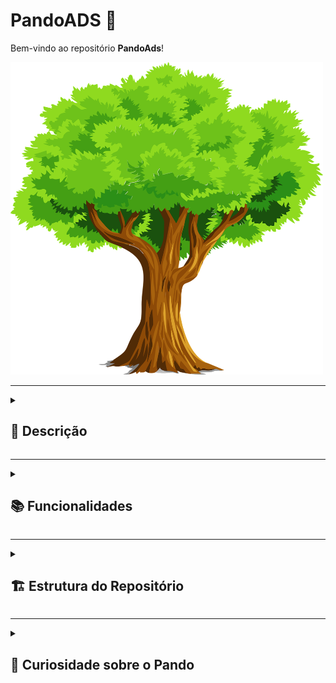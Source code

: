 # PandoADS 🌳

Bem-vindo ao repositório **PandoAds**!

<img src="./images/tree-2027899_1280.webp" style="width:500px; height:500px"/>

---
<details>

<summary><h2> 📜 Descrição</h2></summary>

Este repositório contém apontamentos, resenhas de livros e trabalhos realizados durante o curso de **Tecnólogo em Análise e Desenvolvimento de Sistemas (ADS)**, pela [Universidade Católica de Brasília](https://ucb.catolica.edu.br/). Assim como a árvore Pando, que cresce e se renova, espero que este repositório se expanda ao longo do tempo, refletindo meu conhecimento e aprendizado.
</details>

---
<details>
<summary>
     <h2>📚 Funcionalidades</h2>
</summary>

- **Apontamentos**: Notas detalhadas sobre as aulas e tópicos estudados.
- **Ponderações**: Reflexões sobre o aprendizado e sua aplicação prática.
- **Trabalhos**: Projetos e exercícios práticos desenvolvidos ao longo do curso.
</details>

---
<details>

<summary><h2> 🏗️ Estrutura do Repositório </h2></summary> 

### 📂 /TrilhaAds

<details>
 <summary>

 #### 📁 /Periodo_1

</summary> 

- **Engenharia de Software e Requisitos**
  - Unidade 1
    - Introdução à Engenharia de Software
      - [Resumo da Aula](https://github.com/SamuelRocha91/PandoAds/blob/main/TrilhaADS/Periodo_1/Engenharia_de_software_e_requisitos/Unidade_1/Aula_01-Introducao_a_engenharia_de_software/README_resumo..md)
      - [Questionário](https://github.com/SamuelRocha91/PandoAds/blob/main/TrilhaADS/Periodo_1/Engenharia_de_software_e_requisitos/Unidade_1/Aula_01-Introducao_a_engenharia_de_software/README_questoes.md)
    - Introdução a Requisitos de Software
      - [Resumo da Aula](https://github.com/SamuelRocha91/PandoAds/blob/main/TrilhaADS/Periodo_1/Engenharia_de_software_e_requisitos/Unidade_1/Aula_02-Introducao_a_requisitos_de_software/README_resumo..md)
      - [Questionário](https://github.com/SamuelRocha91/PandoAds/blob/main/TrilhaADS/Periodo_1/Engenharia_de_software_e_requisitos/Unidade_1/Aula_02-Introducao_a_requisitos_de_software/README_questoes.md)
    - Engenharia de Requisitos de Software
      - [Resumo da Aula](https://github.com/SamuelRocha91/PandoAds/blob/main/TrilhaADS/Periodo_1/Engenharia_de_software_e_requisitos/Unidade_1/Aula_03-Engenharia_de_requisitos_de_software/README_resumo..md)
      - [Questionário](https://github.com/SamuelRocha91/PandoAds/blob/main/TrilhaADS/Periodo_1/Engenharia_de_software_e_requisitos/Unidade_1/Aula_03-Engenharia_de_requisitos_de_software/README_questoes.md)
  - Unidade 2
    - Modelos de ciclo de vida e de processos de software
      - [Resumo da Aula](https://github.com/SamuelRocha91/PandoAds/blob/main/TrilhaADS/Periodo_1/Engenharia_de_software_e_requisitos/Unidade_2/Aula_01-Modelo_de_ciclo_de_vida_e_de_processos/README_resumo..md)
      - [Questionário](https://github.com/SamuelRocha91/PandoAds/blob/main/TrilhaADS/Periodo_1/Engenharia_de_software_e_requisitos/Unidade_2/Aula_01-Modelo_de_ciclo_de_vida_e_de_processos/README_questoes.md)
    - Análise de requisitos de software
      - [Resumo da Aula](https://github.com/SamuelRocha91/PandoAds/blob/main/TrilhaADS/Periodo_1/Engenharia_de_software_e_requisitos/Unidade_2/Aula_02-Analise_de_requisito_de_software/README_resumo..md)
      - [Questionário](https://github.com/SamuelRocha91/PandoAds/blob/main/TrilhaADS/Periodo_1/Engenharia_de_software_e_requisitos/Unidade_2/Aula_02-Analise_de_requisito_de_software/README_questoes.md)
    - Modelagem de requisitos de software
      - [Resumo da Aula](https://github.com/SamuelRocha91/PandoAds/blob/main/TrilhaADS/Periodo_1/Engenharia_de_software_e_requisitos/Unidade_2/Aula_03-Modelagem_de_requisitos/README_resumo..md)
      - [Questionário](https://github.com/SamuelRocha91/PandoAds/blob/main/TrilhaADS/Periodo_1/Engenharia_de_software_e_requisitos/Unidade_2/Aula_03-Modelagem_de_requisitos/README_questoes.md)
  - Unidade 3
    - Metodologias ágeis
      - [Resumo da Aula](https://github.com/SamuelRocha91/PandoAds/blob/main/TrilhaADS/Periodo_1/Engenharia_de_software_e_requisitos/Unidade_3/Aula_01-Metodologias_ageis/README_resumo..md)
      - [Questionário](https://github.com/SamuelRocha91/PandoAds/blob/main/TrilhaADS/Periodo_1/Engenharia_de_software_e_requisitos/Unidade_3/Aula_01-Metodologias_ageis/README_questoes.md)
    - Validação de requisitos de software
      - [Resumo da Aula](https://github.com/SamuelRocha91/PandoAds/blob/main/TrilhaADS/Periodo_1/Engenharia_de_software_e_requisitos/Unidade_3/Aula_02-Validacao_de_requisitos_de_software/README_resumo..md)
      - [Questionário](https://github.com/SamuelRocha91/PandoAds/blob/main/TrilhaADS/Periodo_1/Engenharia_de_software_e_requisitos/Unidade_3/Aula_02-Validacao_de_requisitos_de_software/README_questoes.md)
    - Gerenciamento de requisitos de software
      - [Resumo da Aula](https://github.com/SamuelRocha91/PandoAds/blob/main/TrilhaADS/Periodo_1/Engenharia_de_software_e_requisitos/Unidade_3/Aula_03-Gerenciamento_de_requsitos_de_software/README_resumo..md)
      - [Questionário](https://github.com/SamuelRocha91/PandoAds/blob/main/TrilhaADS/Periodo_1/Engenharia_de_software_e_requisitos/Unidade_3/Aula_03-Gerenciamento_de_requsitos_de_software/README_questoes.md)
    - Atividade avaliativa: Fichamento de texto sobre engenharia de requisitos
      - [Trabalho](https://github.com/SamuelRocha91/PandoAds/blob/main/TrilhaADS/Periodo_1/Engenharia_de_software_e_requisitos/Unidade_3/README_trabalho.md)
  - Unidade 4
    - Atividades e processos desenvolvimento de software
      - [Resumo da Aula](https://github.com/SamuelRocha91/PandoAds/blob/main/TrilhaADS/Periodo_1/Engenharia_de_software_e_requisitos/Unidade_4/Aula_01-Desenvolvimento_de_software/README_resumo..md)
      - [Questionário](https://github.com/SamuelRocha91/PandoAds/blob/main/TrilhaADS/Periodo_1/Engenharia_de_software_e_requisitos/Unidade_4/Aula_01-Desenvolvimento_de_software/README_questoes.md)
    - Rastreabilidade de requisistos de software
      - [Resumo da Aula](https://github.com/SamuelRocha91/PandoAds/blob/main/TrilhaADS/Periodo_1/Engenharia_de_software_e_requisitos/Unidade_4/Aula_02-Rastreabilidade_de_requisitos/README_resumo..md)
      - [Questionário](https://github.com/SamuelRocha91/PandoAds/blob/main/TrilhaADS/Periodo_1/Engenharia_de_software_e_requisitos/Unidade_4/Aula_02-Rastreabilidade_de_requisitos/README_questoes.md)
    - Ferramentas CASE
      - [Resumo da Aula](https://github.com/SamuelRocha91/PandoAds/blob/main/TrilhaADS/Periodo_1/Engenharia_de_software_e_requisitos/Unidade_4/Aula_03-Ferramentas_CASE/README_resumo..md)
      - [Questionário](https://github.com/SamuelRocha91/PandoAds/blob/main/TrilhaADS/Periodo_1/Engenharia_de_software_e_requisitos/Unidade_4/Aula_03-Ferramentas_CASE/README_questoes.md)

- **Planejamento Estratégico**
  - Unidade 1
    - Conceitos Básicos de Gestão Estratégica
      - [Resumo da Aula](https://github.com/SamuelRocha91/PandoAds/blob/main/TrilhaADS/Periodo_1/Planejamento_estrategico/Unidade_1/Aula_01-Conceitos_basicos_de_gestao_estrategica/README_resumo..md)
      - [Questionário](https://github.com/SamuelRocha91/PandoAds/blob/main/TrilhaADS/Periodo_1/Planejamento_estrategico/Unidade_1/Aula_01-Conceitos_basicos_de_gestao_estrategica/README_questoes.md)
  - Unidade 2
    - Estabelecendo o plano estratégico
      - [Resumo da Aula](https://github.com/SamuelRocha91/PandoAds/blob/main/TrilhaADS/Periodo_1/Planejamento_estrategico/Unidade_2/Aula_01-Estabelecendo_o_plano_estratégico/README_resumo..md)
      - [Questionário](https://github.com/SamuelRocha91/PandoAds/blob/main/TrilhaADS/Periodo_1/Planejamento_estrategico/Unidade_2/Aula_01-Estabelecendo_o_plano_estratégico/README_questoes.md)
  - Unidade 3
    - Estratégia e escopo corporativo
      - [Resumo da Aula](https://github.com/SamuelRocha91/PandoAds/blob/main/TrilhaADS/Periodo_1/Planejamento_estrategico/Unidade_3/Aula_01-Estrategias_e_escopo_corporativo/README_resumo..md)
      - [Questionário](https://github.com/SamuelRocha91/PandoAds/blob/main/TrilhaADS/Periodo_1/Planejamento_estrategico/Unidade_3/Aula_01-Estrategias_e_escopo_corporativo/README_questoes.md)
    - Avaliação da Unidade 3 - Análise estratégica da Natura
      - [Projeto](https://github.com/SamuelRocha91/PandoAds/blob/main/TrilhaADS/Periodo_1/Planejamento_estrategico/Unidade_3/README_trabalho.md)
  - Unidade 4
    - Mensuração da estratégia e inteligência competitiva
      - [Resumo da Aula](https://github.com/SamuelRocha91/PandoAds/blob/main/TrilhaADS/Periodo_1/Planejamento_estrategico/Unidade_4/Aula_01-Mapeando_e_inteligencia_competitiva/README_resumo..md)
      - [Questionário](https://github.com/SamuelRocha91/PandoAds/blob/main/TrilhaADS/Periodo_1/Planejamento_estrategico/Unidade_4/Aula_01-Mapeando_e_inteligencia_competitiva/README_questoes.md)

- **Gestão de TI e Interação Humano-Computador**
  - Unidade 1
    - Conceitos e Fundamentos de Serviços de TI
      - [Resumo da Aula](https://github.com/SamuelRocha91/PandoAds/blob/main/TrilhaADS/Periodo_1/Gestao_de_ti_e_interacao_humano_computador/Unidade_1/Aula_01-Conceitos_e_fundamentos_de_servicos_de_ti/README_resumo..md)
      - [Questionário](https://github.com/SamuelRocha91/PandoAds/blob/main/TrilhaADS/Periodo_1/Gestao_de_ti_e_interacao_humano_computador/Unidade_1/Aula_01-Conceitos_e_fundamentos_de_servicos_de_ti/README_questoes.md)
    - Gestão de projetos e processos
      - [Resumo da Aula](https://github.com/SamuelRocha91/PandoAds/blob/main/TrilhaADS/Periodo_1/Gestao_de_ti_e_interacao_humano_computador/Unidade_1/Aula_02-Gestao_de_projetos_e_processos/README_resumo..md)
      - [Questionário](https://github.com/SamuelRocha91/PandoAds/blob/main/TrilhaADS/Periodo_1/Gestao_de_ti_e_interacao_humano_computador/Unidade_1/Aula_02-Gestao_de_projetos_e_processos/README_resumo..md)
  - Unidade 2
    - Melhores práticas de gerenciamento de serviços de TI
      - [Resumo da Aula](https://github.com/SamuelRocha91/PandoAds/blob/main/TrilhaADS/Periodo_1/Gestao_de_ti_e_interacao_humano_computador/Unidade_2/Aula_01-Melhores_praticas_gerenciamento_servicos_ti/README_resumo..md)
      - [Questionário](https://github.com/SamuelRocha91/PandoAds/blob/main/TrilhaADS/Periodo_1/Gestao_de_ti_e_interacao_humano_computador/Unidade_2/Aula_01-Melhores_praticas_gerenciamento_servicos_ti/README_resumo..md)
    - Gerenciamento de serviços de TI
      - [Resumo da Aula](https://github.com/SamuelRocha91/PandoAds/blob/main/TrilhaADS/Periodo_1/Gestao_de_ti_e_interacao_humano_computador/Unidade_2/Aula_02-Gerenciamento_se_servicos/README_resumo..md)
      - [Questionário](https://github.com/SamuelRocha91/PandoAds/blob/main/TrilhaADS/Periodo_1/Gestao_de_ti_e_interacao_humano_computador/Unidade_2/Aula_02-Gerenciamento_se_servicos/README_resumo..md)
  - Unidade 3
    - Fundamentos da Interação humano-computador
      - [Resumo da Aula](https://github.com/SamuelRocha91/PandoAds/blob/main/TrilhaADS/Periodo_1/Gestao_de_ti_e_interacao_humano_computador/Unidade_3/Aula_01-Fundamentos_interacao_humano_computador/README_resumo..md)
      - [Questionário](https://github.com/SamuelRocha91/PandoAds/blob/main/TrilhaADS/Periodo_1/Gestao_de_ti_e_interacao_humano_computador/Unidade_3/Aula_01-Fundamentos_interacao_humano_computador/README_questoes.md)
    - Sistemas Multimída
      - [Resumo da Aula](https://github.com/SamuelRocha91/PandoAds/blob/main/TrilhaADS/Periodo_1/Gestao_de_ti_e_interacao_humano_computador/Unidade_3/Aula_02-Hipermidia_e_multimidia/README_resumo..md)
      - [Questionário](https://github.com/SamuelRocha91/PandoAds/blob/main/TrilhaADS/Periodo_1/Gestao_de_ti_e_interacao_humano_computador/Unidade_3/Aula_02-Hipermidia_e_multimidia/README_questoes.md)
    - Atividade avaliativa: Sistemas multimídias
      - [Trabalho](https://github.com/SamuelRocha91/PandoAds/blob/main/TrilhaADS/Periodo_1/Gestao_de_ti_e_interacao_humano_computador/Unidade_3/README_trabalho.md)
  - Unidade 4
    - Usabilidade de software
      - [Resumo da Aula](https://github.com/SamuelRocha91/PandoAds/blob/main/TrilhaADS/Periodo_1/Gestao_de_ti_e_interacao_humano_computador/Unidade_4/Aula_01-Usabilidade_de_software/README_resumo..md)
      - [Questionário](https://github.com/SamuelRocha91/PandoAds/blob/main/TrilhaADS/Periodo_1/Gestao_de_ti_e_interacao_humano_computador/Unidade_4/Aula_01-Usabilidade_de_software/README_questoes.md)
    - Design e projeto de interfaces
      - [Resumo da Aula](https://github.com/SamuelRocha91/PandoAds/blob/main/TrilhaADS/Periodo_1/Gestao_de_ti_e_interacao_humano_computador/Unidade_4/Aula_02-Design_e_projeto_de_interface/README_resumo..md)
      - [Questionário](https://github.com/SamuelRocha91/PandoAds/blob/main/TrilhaADS/Periodo_1/Gestao_de_ti_e_interacao_humano_computador/Unidade_4/Aula_02-Design_e_projeto_de_interface/README_questoes.md)
  
- **TIC em Trilhas**
  - SCRUM
    - Desenvolvimento Ágil
      - [Resumo da Aula](https://github.com/SamuelRocha91/PandoAds/blob/main/TrilhaADS/Periodo_1/TIC_em_trilhas/SCRUM/Módulo_1/README_resumo..md)
      - [Questionário](https://github.com/SamuelRocha91/PandoAds/blob/main/TrilhaADS/Periodo_1/TIC_em_trilhas/SCRUM/Módulo_1/README_questoes.md)
    - Histórico e Organização da equipe no SCRUM
      - [Resumo da Aula](https://github.com/SamuelRocha91/PandoAds/blob/main/TrilhaADS/Periodo_1/TIC_em_trilhas/SCRUM/Módulo_2/README_resumo..md)
      - [Questionário](https://github.com/SamuelRocha91/PandoAds/blob/main/TrilhaADS/Periodo_1/TIC_em_trilhas/SCRUM/Módulo_2/README_questoes.md)
    - Reuniões e Artefatos do Scrum
      - [Resumo da Aula](https://github.com/SamuelRocha91/PandoAds/blob/main/TrilhaADS/Periodo_1/TIC_em_trilhas/SCRUM/Módulo_3/README_resumo..md)
      - [Questionário](https://github.com/SamuelRocha91/PandoAds/blob/main/TrilhaADS/Periodo_1/TIC_em_trilhas/SCRUM/Módulo_3/README_questoes.md)
  - GIT e GITHUB
    - Introdução ao Git e Github
      - [Resumo da Aula](https://github.com/SamuelRocha91/PandoAds/blob/main/TrilhaADS/Periodo_1/TIC_em_trilhas/GIT_e_GITHUB/Módulo_1/README_resumo..md)
      - [Questionário](https://github.com/SamuelRocha91/PandoAds/blob/main/TrilhaADS/Periodo_1/TIC_em_trilhas/GIT_e_GITHUB/Módulo_1/README_questoes.md)
    - Controle de versão e colaboração
      - [Resumo da Aula](https://github.com/SamuelRocha91/PandoAds/blob/main/TrilhaADS/Periodo_1/TIC_em_trilhas/GIT_e_GITHUB/Módulo_2/README_resumo..md)
      - [Questionário](https://github.com/SamuelRocha91/PandoAds/blob/main/TrilhaADS/Periodo_1/TIC_em_trilhas/GIT_e_GITHUB/Módulo_2/README_questoes.md)
    - Comandos avançados do Git
      - [Resumo da Aula](https://github.com/SamuelRocha91/PandoAds/blob/main/TrilhaADS/Periodo_1/TIC_em_trilhas/GIT_e_GITHUB/Módulo_3/README_resumo..md)
      - [Questionário](https://github.com/SamuelRocha91/PandoAds/blob/main/TrilhaADS/Periodo_1/TIC_em_trilhas/GIT_e_GITHUB/Módulo_3/README_questoes.md)
</details>


<details>
 <summary>

 #### 📁 /Periodo_2

</summary> 

- **Banco de Dados**
  - Unidade 1
    - Conceitos básicos sobre banco de dados
      - [Resumo da Aula](https://github.com/SamuelRocha91/PandoAds/blob/main/TrilhaADS/Periodo_2/Banco_de_dados/Unidade_1/Aula_01-Conceitos_básicos_banco_de_dados/README_resumo..md)
      - [Questionário](https://github.com/SamuelRocha91/PandoAds/blob/main/TrilhaADS/Periodo_2/Banco_de_dados/Unidade_1/Aula_01-Conceitos_básicos_banco_de_dados/README_questoes.md)
    - Modelos de dados e arquitetura do Sistema de Banco de Dados
      - [Resumo da Aula](https://github.com/SamuelRocha91/PandoAds/blob/main/TrilhaADS/Periodo_2/Banco_de_dados/Unidade_1/Aula_02-Modelo_de_dados_e_arquitetura/README_resumo..md)
      - [Questionário](https://github.com/SamuelRocha91/PandoAds/blob/main/TrilhaADS/Periodo_2/Banco_de_dados/Unidade_1/Aula_02-Modelo_de_dados_e_arquitetura/README_questoes.md)
  - Unidade 2
    - Modelos de dados relacionais
      - [Resumo da Aula](https://github.com/SamuelRocha91/PandoAds/blob/main/TrilhaADS/Periodo_2/Banco_de_dados/Unidade_2/Aula_01-Modelo_se_dados_relacional/README_resumo..md)
      - [Questionário](https://github.com/SamuelRocha91/PandoAds/blob/main/TrilhaADS/Periodo_2/Banco_de_dados/Unidade_2/Aula_01-Modelo_se_dados_relacional/README_questoes.md)
    - Características dos bancos de dados
      - [Resumo da Aula](https://github.com/SamuelRocha91/PandoAds/blob/main/TrilhaADS/Periodo_2/Banco_de_dados/Unidade_2/Aula_02-Caracteristicas_banco_de_dados/README_resumo..md)
      - [Questionário](https://github.com/SamuelRocha91/PandoAds/blob/main/TrilhaADS/Periodo_2/Banco_de_dados/Unidade_2/Aula_02-Caracteristicas_banco_de_dados/README_questoes.md)

- **Matemática Computacional**
  - Unidade 1
    - Conceitos básicos e histórico da matemática computacional
      - [Resumo da Aula](https://github.com/SamuelRocha91/PandoAds/blob/main/TrilhaADS/Periodo_2/Matem%C3%A1tica_computacional/Unidade_1/Aula_01-Conceitos_b%C3%A1sicos_e_historico/README_resumo..md)
      - [Questionário](https://github.com/SamuelRocha91/PandoAds/blob/main/TrilhaADS/Periodo_2/Matem%C3%A1tica_computacional/Unidade_1/Aula_01-Conceitos_b%C3%A1sicos_e_historico/README_questoes.md)
    - Funções e relações
      - [Resumo da Aula](https://github.com/SamuelRocha91/PandoAds/blob/main/TrilhaADS/Periodo_2/Matem%C3%A1tica_computacional/Unidade_1/Aula_02-Relacoes_e_funcoes/README_resumo..md)
      - [Questionário](https://github.com/SamuelRocha91/PandoAds/blob/main/TrilhaADS/Periodo_2/Matem%C3%A1tica_computacional/Unidade_1/Aula_02-Relacoes_e_funcoes/README_questoes.md)
  - Unidade 2
    - Funções exponenciais, logarítimicas, trigonométricas e outras relações do cotidiano
      - [Resumo da Aula](https://github.com/SamuelRocha91/PandoAds/blob/main/TrilhaADS/Periodo_2/Matem%C3%A1tica_computacional/Unidade_2/Aula_01-Tipos_de_funcoes_e_outras_relacoes/README_resumo..md)
      - [Questionário](https://github.com/SamuelRocha91/PandoAds/blob/main/TrilhaADS/Periodo_2/Matem%C3%A1tica_computacional/Unidade_2/Aula_01-Tipos_de_funcoes_e_outras_relacoes/README_questoes.md)

- **Programação Estruturada**
  - Unidade 1
    - Falando sobre Programação Estruturada
      - [Resumo da Aula](https://github.com/SamuelRocha91/PandoAds/blob/main/TrilhaADS/Periodo_2/Programacao_estruturada/Unidade_1/Aula_01-Falando_sobre_programacao/README_resumo..md)
      - [Questionário](https://github.com/SamuelRocha91/PandoAds/blob/main/TrilhaADS/Periodo_2/Programacao_estruturada/Unidade_1/Aula_01-Falando_sobre_programacao/README_questoes.md)
    - Começando a programar em C
      - [Resumo da Aula](https://github.com/SamuelRocha91/PandoAds/blob/main/TrilhaADS/Periodo_2/Programacao_estruturada/Unidade_1/Aula_02-Comecando_a_programar_em_C/README_resumo..md)
      - [Questionário](https://github.com/SamuelRocha91/PandoAds/blob/main/TrilhaADS/Periodo_2/Programacao_estruturada/Unidade_1/Aula_02-Comecando_a_programar_em_C/README_questoes.md)

</details>

</details>

---
<details>

<summary> <h2>🌳 Curiosidade sobre o Pando</h2></summary>

O **Pando** é um dos organismos mais fascinantes e antigos do mundo. Trata-se de uma enorme colônia de álamos tremedores interligados por um único sistema de raízes, cobrindo mais de 40 hectares e pesando cerca de 6.000 toneladas! Embora pareça uma floresta comum, todos os troncos fazem parte de um único organismo vivo, com até 80.000 anos de idade.

[Saiba mais sobre o Pando](https://en.wikipedia.org/wiki/Pando_(tree))
</details>

